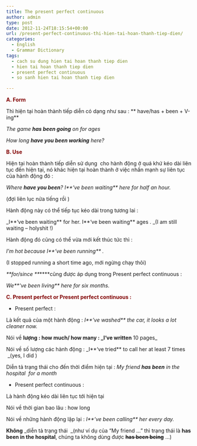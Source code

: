 ```yaml
---
title: The present perfect continuous
author: admin
type: post
date: 2012-11-24T18:15:54+00:00
url: /present-perfect-continuous-thi-hien-tai-hoan-thanh-tiep-dien/
categories:
  - English
  - Grammar Dictionary
tags:
  - cach su dung hien tai hoan thanh tiep dien
  - hien tai hoan thanh tiep dien
  - present perfect continuous
  - so sanh hien tai hoan thanh tiep dien

---
```

<span style="color: #800000;"><strong>A. Form</strong></span>

Thì hiện tại hoàn thành tiếp diễn có dạng như sau : ** have/has + been + V-ing**

_The game **has been going** on for ages_

_How long **have you been working** here?_

<span style="color: #800000;"><strong>B. Use</strong></span>

Hiện tại hoàn thành tiếp diễn sử dụng  cho hành động ở quá khứ kéo dài liên tục đến hiện tại, nó khác hiện tại hoàn thành ở việc nhấn mạnh sự liên tục của hành động đó :

_Where **have you been**? I**&#8216;ve been waiting** here for half an hour._

(đợi liên lục nửa tiếng rồi )

Hành động này có thể tiếp tục kéo dài trong tương lai :

_I**&#8216;ve been waiting** for her. I**&#8216;ve been waiting** ages . _(I am still waiting &#8211; holyshit !)

Hành động đó cũng có thể vừa mới kết thúc tức thì :

_I&#8217;m hot because I**&#8216;ve been running** ._

(I stopped running a short time ago, mới ngừng chạy thôi)

_**for/since **_****cũng được áp dụng trong Present perfect continuous :

_We**&#8216;ve been living** here for six months._

<span style="color: #800000;"><strong>C. Present perfect or Present perfect continuous :</strong></span>

  * Present perfect :

Là kết quả của một hành động : _I**&#8216;ve washed** the car, it looks a lot cleaner now._

Nói về **lượng : **how much/ how many : _I**&#8216;ve written** 10 pages_

Nói về số lượng các hành động : _I**&#8216;ve tried** to call her at least 7 times  _(yes, I did )

Diễn tả trạng thái cho đến thời điểm hiện tại : _My friend **has been** in the hospital  for a month_

  * Present perfect continuous :

Là hành động kéo dài liên tục tới hiện tại

Nói về thời gian bao lâu : how long

Nói về những hành động lặp lại : _I**&#8216;ve been calling** her every day._

**Không** _diễn tả trạng thái  _(như ví dụ của &#8220;My friend &#8230;&#8221; thì trạng thái là **has been in the hospital**, chúng ta không dùng được <del><strong>has been being</strong></del> &#8230;)

&nbsp;
